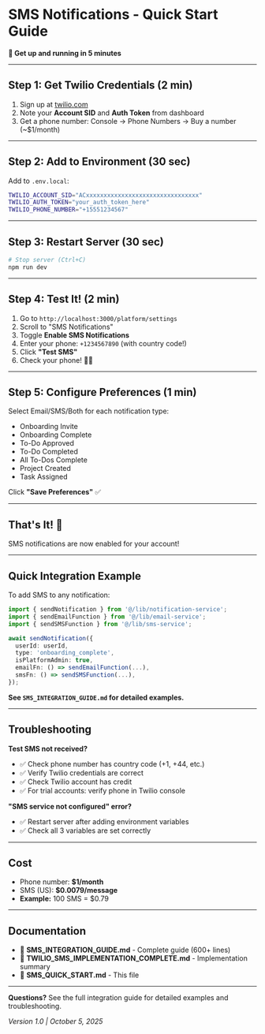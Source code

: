 # SMS Notifications - Quick Start Guide

**🚀 Get up and running in 5 minutes**

---

## Step 1: Get Twilio Credentials (2 min)

1. Sign up at [twilio.com](https://www.twilio.com/try-twilio)
2. Note your **Account SID** and **Auth Token** from dashboard
3. Get a phone number: Console → Phone Numbers → Buy a number (~$1/month)

---

## Step 2: Add to Environment (30 sec)

Add to `.env.local`:

```bash
TWILIO_ACCOUNT_SID="ACxxxxxxxxxxxxxxxxxxxxxxxxxxxxxxxx"
TWILIO_AUTH_TOKEN="your_auth_token_here"
TWILIO_PHONE_NUMBER="+15551234567"
```

---

## Step 3: Restart Server (30 sec)

```bash
# Stop server (Ctrl+C)
npm run dev
```

---

## Step 4: Test It! (2 min)

1. Go to `http://localhost:3000/platform/settings`
2. Scroll to "SMS Notifications"
3. Toggle **Enable SMS Notifications**
4. Enter your phone: `+1234567890` (with country code!)
5. Click **"Test SMS"**
6. Check your phone! 📱🎉

---

## Step 5: Configure Preferences (1 min)

Select Email/SMS/Both for each notification type:
- Onboarding Invite
- Onboarding Complete
- To-Do Approved
- To-Do Completed
- All To-Dos Complete
- Project Created
- Task Assigned

Click **"Save Preferences"** ✅

---

## That's It! 🎉

SMS notifications are now enabled for your account!

---

## Quick Integration Example

To add SMS to any notification:

```typescript
import { sendNotification } from '@/lib/notification-service';
import { sendEmailFunction } from '@/lib/email-service';
import { sendSMSFunction } from '@/lib/sms-service';

await sendNotification({
  userId: userId,
  type: 'onboarding_complete',
  isPlatformAdmin: true,
  emailFn: () => sendEmailFunction(...),
  smsFn: () => sendSMSFunction(...),
});
```

**See `SMS_INTEGRATION_GUIDE.md` for detailed examples.**

---

## Troubleshooting

**Test SMS not received?**
- ✅ Check phone number has country code (+1, +44, etc.)
- ✅ Verify Twilio credentials are correct
- ✅ Check Twilio account has credit
- ✅ For trial accounts: verify phone in Twilio console

**"SMS service not configured" error?**
- ✅ Restart server after adding environment variables
- ✅ Check all 3 variables are set correctly

---

## Cost

- Phone number: **$1/month**
- SMS (US): **$0.0079/message**
- **Example:** 100 SMS = $0.79

---

## Documentation

- 📖 **SMS_INTEGRATION_GUIDE.md** - Complete guide (600+ lines)
- 📖 **TWILIO_SMS_IMPLEMENTATION_COMPLETE.md** - Implementation summary
- 📖 **SMS_QUICK_START.md** - This file

---

**Questions?** See the full integration guide for detailed examples and troubleshooting.

*Version 1.0 | October 5, 2025*
